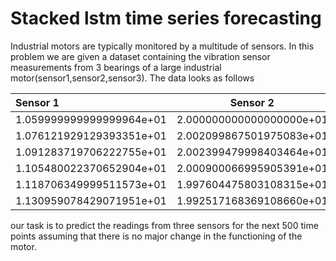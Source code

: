 # Stacked lstm time series forecasting

Industrial motors are typically monitored by a multitude of sensors. In this problem we are given a dataset containing the vibration sensor measurements from 3 bearings of a large industrial motor(sensor1,sensor2,sensor3). The data looks as follows


|    Sensor 1                |   Sensor 2                |     sensor 3             |
| :--------------------------| :------------------------:| :------------------------|
|1.059999999999999964e+01    | 2.000000000000000000e+01  |2.000000000000000000e+00  |
|1.076121929129393351e+01    | 2.002099867501975083e+01	 |2.992446721473281279e+00  |
|1.091283719706222755e+01	   |2.002399479998403464e+01	 |3.943492791413660825e+00  |
|1.105480022370652904e+01	   |2.000900066995905391e+01	 |4.815117832999165515e+00  |
|1.118706349999511573e+01    |1.997604475803108315e+01   |5.572397726205346125e+00  |
|1.130959078429071951e+01    |1.992517168369108660e+01   |6.184897079911567452e+00  |



our task is to predict the readings from three sensors for the next 500 time points assuming that there is no major change in the functioning of the motor.
